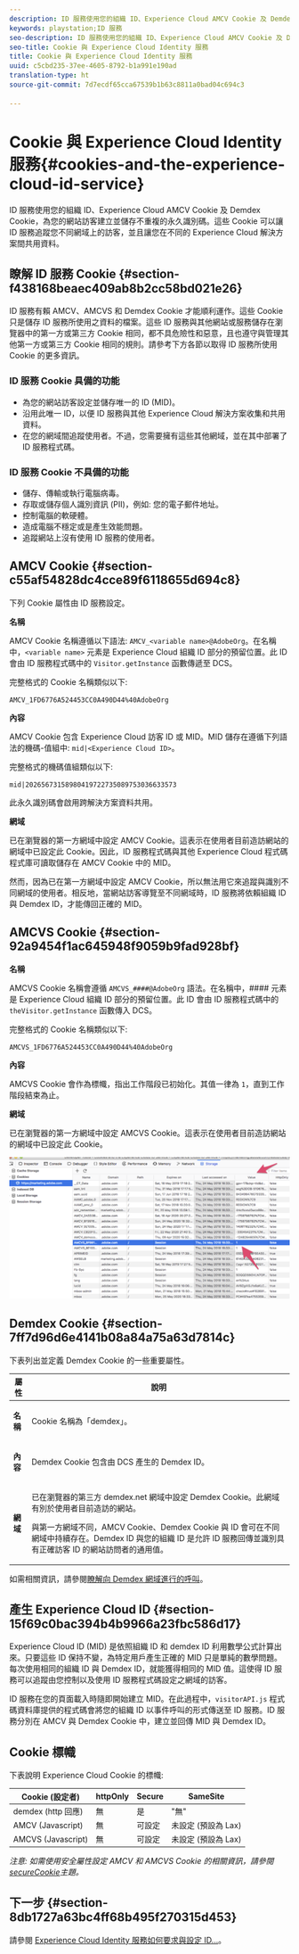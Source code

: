 ```yaml
---
description: ID 服務使用您的組織 ID、Experience Cloud AMCV Cookie 及 Demdex Cookie，為您的網站訪客建立並儲存不重複的永久識別碼。這些 Cookie 可以讓 ID 服務追蹤您不同網域上的訪客，並且讓您在不同的 Experience Cloud 解決方案間共用資料。
keywords: playstation;ID 服務
seo-description: ID 服務使用您的組織 ID、Experience Cloud AMCV Cookie 及 Demdex Cookie，為您的網站訪客建立並儲存不重複的永久識別碼。這些 Cookie 可以讓 ID 服務追蹤您不同網域上的訪客，並且讓您在不同的 Experience Cloud 解決方案間共用資料。
seo-title: Cookie 與 Experience Cloud Identity 服務
title: Cookie 與 Experience Cloud Identity 服務
uuid: c5cbd235-37ee-4605-8792-b1a991e190ad
translation-type: ht
source-git-commit: 7d7ecdf65cca67539b1b63c8811a0bad04c694c3

---
```



# Cookie 與 Experience Cloud Identity 服務{#cookies-and-the-experience-cloud-id-service}

ID 服務使用您的組織 ID、Experience Cloud AMCV Cookie 及 Demdex Cookie，為您的網站訪客建立並儲存不重複的永久識別碼。這些 Cookie 可以讓 ID 服務追蹤您不同網域上的訪客，並且讓您在不同的 Experience Cloud 解決方案間共用資料。

## 瞭解 ID 服務 Cookie {#section-f438168beaec409ab8b2cc58bd021e26}

ID 服務有賴 AMCV、AMCVS 和 Demdex Cookie 才能順利運作。這些 Cookie 只是儲存 ID 服務所使用之資料的檔案。這些 ID 服務與其他網站或服務儲存在瀏覽器中的第一方或第三方 Cookie 相同，都不具危險性和惡意，且也遵守與管理其他第一方或第三方 Cookie 相同的規則。請參考下方各節以取得 ID 服務所使用 Cookie 的更多資訊。

### ID 服務 Cookie 具備的功能

* 為您的網站訪客設定並儲存唯一的 ID (MID)。
* 沿用此唯一 ID，以便 ID 服務與其他 Experience Cloud 解決方案收集和共用資料。
* 在您的網域間追蹤使用者。不過，您需要擁有這些其他網域，並在其中部署了 ID 服務程式碼。

### ID 服務 Cookie 不具備的功能

* 儲存、傳輸或執行電腦病毒。
* 存取或儲存個人識別資訊 (PII)，例如: 您的電子郵件地址。
* 控制電腦的軟硬體。
* 造成電腦不穩定或是產生效能問題。
* 追蹤網站上沒有使用 ID 服務的使用者。

## AMCV Cookie {#section-c55af54828dc4cce89f6118655d694c8}

下列 Cookie 屬性由 ID 服務設定。

**名稱**

AMCV Cookie 名稱遵循以下語法: `AMCV_<variable name>@AdobeOrg`。在名稱中，`<variable name>` 元素是 Experience Cloud 組織 ID 部分的預留位置。此 ID 會由 ID 服務程式碼中的 `Visitor.getInstance` 函數傳遞至 DCS。

完整格式的 Cookie 名稱類似以下:

```
AMCV_1FD6776A524453CC0A490D44%40AdobeOrg
```

**內容**

AMCV Cookie 包含 Experience Cloud 訪客 ID 或 MID。MID 儲存在遵循下列語法的機碼-值組中: `mid|<Experience Cloud ID>`。

完整格式的機碼值組類似以下:

```
mid|20265673158980419722735089753036633573
```

此永久識別碼會啟用跨解決方案資料共用。

**網域**

已在瀏覽器的第一方網域中設定 AMCV Cookie。這表示在使用者目前造訪網站的網域中已設定此 Cookie。因此，ID 服務程式碼與其他 Experience Cloud 程式碼程式庫可讀取儲存在 AMCV Cookie 中的 MID。

然而，因為已在第一方網域中設定 AMCV Cookie，所以無法用它來追蹤與識別不同網域的使用者。相反地，當網站訪客導覽至不同網域時，ID 服務將依賴組織 ID 與 Demdex ID，才能傳回正確的 MID。

## AMCVS Cookie {#section-92a9454f1ac645948f9059b9fad928bf}

**名稱**

AMCVS Cookie 名稱會遵循 `AMCVS_####@AdobeOrg` 語法。在名稱中，#### 元素是 Experience Cloud 組織 ID 部分的預留位置。此 ID 會由 ID 服務程式碼中的 `theVisitor.getInstance` 函數傳入 DCS。

完整格式的 Cookie 名稱類似以下:

```
AMCVS_1FD6776A524453CC0A490D44%40AdobeOrg
```

**內容**

AMCVS Cookie 會作為標幟，指出工作階段已初始化。其值一律為 `1`，直到工作階段結束為止。

**網域**

已在瀏覽器的第一方網域中設定 AMCVS Cookie。這表示在使用者目前造訪網站的網域中已設定此 Cookie。

![](assets/AMCVS-cookie.png)

## Demdex Cookie {#section-7ff7d96d6e4141b08a84a75a63d7814c}

下表列出並定義 Demdex Cookie 的一些重要屬性。

<table id="table_18E3CAF3550E4BB6A199736AACE39202"> 
 <thead> 
  <tr> 
   <th colname="col1" class="entry"> 屬性 </th> 
   <th colname="col2" class="entry"> 說明 </th> 
  </tr> 
 </thead>
 <tbody> 
  <tr> 
   <td colname="col1"> <p> <b>名稱</b> </p> </td> 
   <td colname="col2"> <p>Cookie 名稱為「demdex」。 </p> </td> 
  </tr> 
  <tr> 
   <td colname="col1"> <p> <b>內容</b> </p> </td> 
   <td colname="col2"> <p>Demdex Cookie 包含由 DCS 產生的 Demdex ID。 </p> </td> 
  </tr> 
  <tr> 
   <td colname="col1"> <p> <b>網域</b> </p> </td> 
   <td colname="col2"> <p>已在瀏覽器的第三方 demdex.net 網域中設定 Demdex Cookie。此網域有別於使用者目前造訪的網站。 </p> <p>與第一方網域不同，AMCV Cookie、Demdex Cookie 與 ID 會可在不同網域中持續存在。Demdex ID 與您的組織 ID 是允許 ID 服務回傳並識別具有正確訪客 ID 的網站訪問者的通用值。 </p> </td> 
  </tr> 
 </tbody> 
</table>

如需相關資訊，請參閱[瞭解向 Demdex 網域進行的呼叫](https://marketing.adobe.com/resources/help/en_US/aam/demdex-calls.html)。

## 產生 Experience Cloud ID {#section-15f69c0bac394b4b9966a23fbc586d17}

Experience Cloud ID (MID) 是依照組織 ID 和 demdex ID 利用數學公式計算出來。只要這些 ID 保持不變，為特定用戶產生正確的 MID 只是單純的數學問題。每次使用相同的組織 ID 與 Demdex ID，就能獲得相同的 MID 值。這使得 ID 服務可以追蹤由您控制以及使用 ID 服務程式碼設定之網域的訪客。

ID 服務在您的頁面載入時隨即開始建立 MID。在此過程中，`visitorAPI.js` 程式碼資料庫提供的程式碼會將您的組織 ID 以事件呼叫的形式傳送至 ID 服務。ID 服務分別在 AMCV 與 Demdex Cookie 中，建立並回傳 MID 與 Demdex ID。

## Cookie 標幟

下表說明 Experience Cloud Cookie 的標幟:

| Cookie (設定者) | httpOnly | Secure | SameSite |
|--- |--- |--- |--- |
| demdex (http 回應) | 無 | 是 | "無" |
| AMCV (Javascript) | 無 | 可設定 | 未設定 (預設為 Lax) |
| AMCVS (Javascript) | 無 | 可設定 | 未設定 (預設為 Lax) |

*注意: 如需使用安全屬性設定 AMCV 和 AMCVS Cookie 的相關資訊，請參閱[secureCookie](https://docs.adobe.com/content/help/en/id-service/using/id-service-api/configurations/securecookie.html)主題。*

## 下一步 {#section-8db1727a63bc4ff68b495f270315d453}

請參閱 [Experience Cloud Identity 服務如何要求與設定 ID...](../introduction/id-request.md#concept-2caacebb1d244402816760e9b8bcef6a)。
